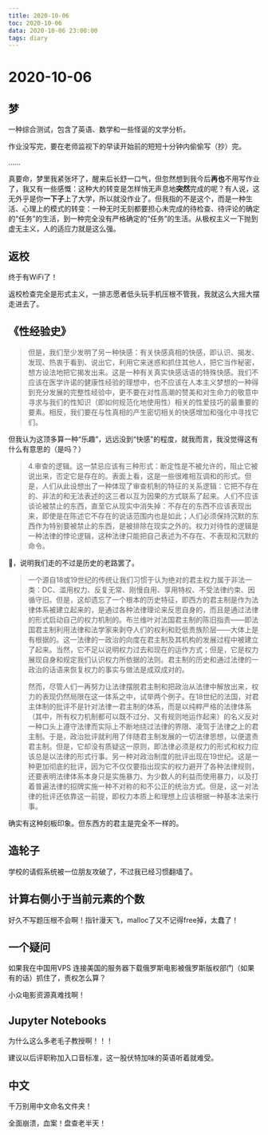 ```yaml
---
title: 2020-10-06
toc: 2020-10-06
data: 2020-10-06 23:00:00
tags: diary
---
```



# 2020-10-06

## 梦

一种综合测试，包含了英语、数学和一些怪诞的文学分析。

作业没写完，要在老师监视下的早读开始前的短短十分钟内偷偷写（抄）完。

……

真要命，梦里我紧张坏了，醒来后长舒一口气，但忽然想到我今后**再也**不用写作业了，我又有一些感慨：这种大的转变是怎样悄无声息地**突然**完成的呢？有人说，这无外乎是你**一下子**上了大学，所以就没作业了。但我指的不是这个，而是一种生活、心理上的模式的转变：一种无时无刻都要担心未完成的待检查、待评论的确定的“任务”的生活，到一种完全没有严格确定的“任务”的生活。从极权主义一下抛到虚无主义，人的适应力就是这么强。

## 返校

终于有WiFi了！

返校检查完全是形式主义，一排志愿者低头玩手机压根不管我，我就这么大摇大摆走进去了。

 

## 《性经验史》

> 但是，我们至少发明了另一种快感：有关快感真相的快感，即认识、揭发、发现、热衷于看到、说出它，利用它来迷惑和抓住其他人，把它当作秘密，想方设法地把它揭发出来。这是一种有关真实快感话语的特殊快感。我们不应该在医学许诺的健康性经验的理想中，也不应该在人本主义梦想的一种得到充分发展的完整性经验中，更不要在对性高潮的赞美和对生命力的敬意中寻求与我们的性知识（即如何规范化地使用性）相关的性爱技巧的最重要的要素。相反，我们要在与性真相的产生密切相关的快感增加和强化中寻找它们。



但我认为这顶多算一种“乐趣”，远远没到“快感”的程度，就我而言，我没觉得这有什么有意思的（是吗？）



> 4.审查的逻辑。这一禁忌应该有三种形式：断定性是不被允许的，阻止它被说出来，否定它是存在的。表面上看，这是一些很难相互调和的形式。但是，人们从此设想出了一种体现了审查机制的特征的关系逻辑：它把不存在的、非法的和无法表述的这三者以互为因果的方式联系了起来。人们不应该谈论被禁止的东西，直至它从现实中消失掉：不存在的东西不应该表现出来，即使是在陈述它不存在的说话范围内也是如此；人们必须保持沉默的东西作为特别要被禁止的东西，是被排除在现实之外的。权力对待性的逻辑是一种法律的悖论逻辑，这种法律只能把自己表述为不存在、不表现和沉默的命令。



🐂，说明我们走的不过是历史的老路罢了。



> 一个源自18或19世纪的传统让我们习惯于认为绝对的君主权力属于非法一类：DC、滥用权力、反复无常、刚慢自用、享用特权、不受法律约束、因循守旧。但是，这却遗忘了一个根本的历史特征，即西方的君主制是作为法律体系被建立起来的，是通过各种法律理论来反思自身的，而且是通过法律的形式启动自己的权力机制的。布兰维叶对法国君主制的陈旧指责——即法国君主制利用法律和法学家来剥夺人们的权利和贬低贵族阶层——大体上是有根据的。这一法律的一政治的向度在君主制及其机构的发展过程中被建立了起来。当然，它不足以说明权力过去和现在的运作方式；但是，它是权力展现自身和规定我们认识权力所依据的法则。君主制的历史和通过法律的一政治的话语来恢复权力的事实与做法是成双成对的。
>
> 然而，尽管人们一再努力让法律摆脱君主制和把政治从法律中解放出来，权力的表现仍然局限在这一体系之中，试举两个例子。在18世纪的法国，对君主体制的批评不是针对法律一君主制的体系，而是以纯粹严格的法律体系（其中，所有权力机制都可以既不过分、又有规则地运作起来）的名义反对一种口头上遵守法律而实际上不断地绕过法律的界限、凌驾于法律之上的君主制。于是，政治批评就利用了伴随君主制发展的一切法律思想，以便遣责君主制。但是，它却没有质疑这一原则，即法律必须是权力的形式和权力应该总是以法律的形式行事。另一种对政治制度的批评出现在19世纪。这是一种更加彻底的批评，因为它不仅仅要指出现实的权力避开了各种法律规则，还要表明法律体系本身只是实施暴力、为少数人的利益而使用暴力，以及打着普遍法律的招牌实施一种不对称的和不公正的统治方式。但是，这一对法律的批评还依靠这一前提，即权力本质上和理想上应该根据一种基本法来行事。



确实有这种刻板印象。但东西方的君主是完全不一样的。



## 造轮子

学校的请假系统被一位朋友攻破了，不过我已经习惯翻墙了。

## 计算右侧小于当前元素的个数

好久不写题压根不会啊！指针漫天飞，malloc了又不记得free掉，太蠢了！

## 一个疑问

如果我在中国用VPS 连接美国的服务器下载俄罗斯电影被俄罗斯版权部门（如果有的话）抓住了，责权怎么算？

小众电影资源真难找啊！

## Jupyter Notebooks

为什么这么多老毛子教授啊！！！

建议以后评职称加入口音标准，这一股伏特加味的英语听着就难受。

## 中文

千万别用中文命名文件夹！

全面崩溃，血案！盘查老半天！


